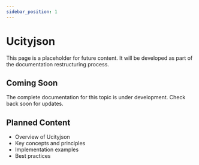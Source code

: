```yaml
---
sidebar_position: 1
---
```


# Ucityjson

This page is a placeholder for future content. It will be developed as part of the documentation restructuring process.

## Coming Soon

The complete documentation for this topic is under development. Check back soon for updates.

## Planned Content

- Overview of Ucityjson
- Key concepts and principles
- Implementation examples
- Best practices

